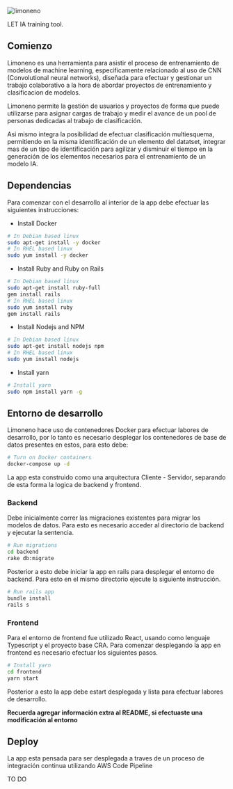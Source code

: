 ![limoneno](https://github.com/LemontechSA/limoneno/blob/master/frontend/src/assets/png/limoneno.png?raw=true)

LET IA training tool.

## Comienzo

Limoneno es una herramienta para asistir el proceso de entrenamiento de modelos de machine learning, especificamente relacionado al uso de CNN (Convolutional neural networks), diseñada para efectuar y gestionar un trabajo colaborativo a la hora de abordar proyectos de entrenamiento y clasificacion de modelos. 

Limoneno permite la gestión de usuarios y proyectos de forma que puede utilizarse para asignar cargas de trabajo y medir el avance de un pool de personas dedicadas al trabajo de clasificación.

Asi mismo integra la posibilidad de efectuar clasificación multiesquema, permitiendo en la misma identificación de un elemento del datatset, integrar mas de un tipo de identificación para agilizar y disminuir el tiempo en la generación de los elementos necesarios para el entrenamiento de un modelo IA.

## Dependencias

Para comenzar con el desarrollo al interior de la app debe efectuar las siguientes instrucciones:

- Install Docker

```bash
# In Debian based linux
sudo apt-get install -y docker 
# In RHEL based linux
sudo yum install -y docker
```


- Install Ruby and Ruby on Rails
```bash
# In Debian based linux
sudo apt-get install ruby-full
gem install rails
# In RHEL based linux
sudo yum install ruby
gem install rails
```

- Install Nodejs and NPM
```bash
# In Debian based linux
sudo apt-get install nodejs npm
# In RHEL based linux
sudo yum install nodejs
```
- Install yarn
```bash
# Install yarn
sudo npm install yarn -g
```

## Entorno de desarrollo

Limoneno hace uso de contenedores Docker para efectuar labores de desarrollo, por lo tanto es necesario desplegar los contenedores de base de datos presentes en estos, para esto debe:

```bash
# Turn on Docker containers
docker-compose up -d
```

La app esta construido como una arquitectura Cliente - Servidor, separando de esta forma la logica de backend y frontend. 

### Backend

Debe inicialmente correr las migraciones existentes para migrar los modelos de datos. Para esto es necesario acceder al directorio de backend y ejecutar la sentencia.

```bash
# Run migrations
cd backend
rake db:migrate
```

Posterior a esto debe iniciar la app en rails para desplegar el entorno de backend. Para esto en el mismo directorio ejecute la siguiente instrucción.

```bash
# Run rails app
bundle install
rails s
```

### Frontend

Para el entorno de frontend fue utilizado React, usando como lenguaje Typescript y el proyecto base CRA. Para comenzar  desplegando la app en frontend es necesario efectuar los siguientes pasos.

```bash
# Install yarn
cd frontend
yarn start
```

Posterior a esto la app debe estart desplegada y lista para efectuar labores de desarrollo.

**Recuerda agregar información extra al README, si efectuaste una modificación al entorno**

## Deploy

La app esta pensada para ser desplegada a traves de un proceso de integración continua utilizando AWS Code Pipeline

TO DO